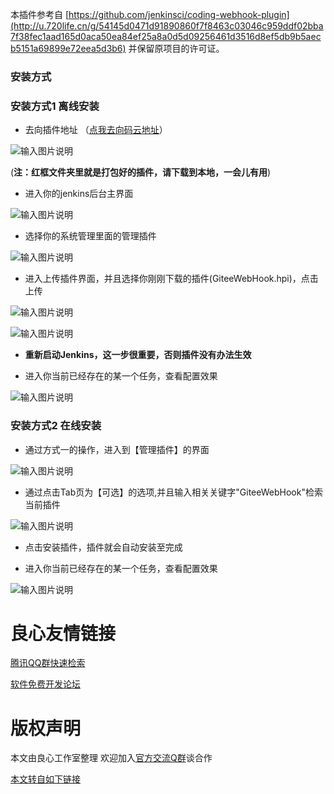 本插件参考自 [https://github.com/jenkinsci/coding-webhook-plugin](http://u.720life.cn/g/54145d0471d91890860f7f8463c03046c959ddf02bba7f38fec1aad165d0aca50ea84ef25a8a0d5d09256461d3516d8ef5db9b5aecb5151a69899e72eea5d3b6) 并保留原项目的许可证。

### 安装方式

### 安装方式1 离线安装
- 去向插件地址 （[点我去向码云地址](http://u.720life.cn/g/3e7e8f170da15d1979f4c6b1321cc36b98368875cfa6185f37e94cc94c9f870cc90c444badd5704c4f51d042851ae6e52c7c5f7d79e2492383c9ee1122408504)）

![输入图片说明](doc/img/gitee.png "在这里输入图片标题")

(**注：红框文件夹里就是打包好的插件，请下载到本地，一会儿有用**)
- 进入你的jenkins后台主界面

![输入图片说明](doc/img/main.png "在这里输入图片标题")

- 选择你的系统管理里面的管理插件

![输入图片说明](doc/img/plugin.png "在这里输入图片标题")

- 进入上传插件界面，并且选择你刚刚下载的插件(GiteeWebHook.hpi)，点击上传

![输入图片说明](doc/img/upload-step1.png "在这里输入图片标题")

![输入图片说明](doc/img/upload-step2.png "在这里输入图片标题")

- **重新启动Jenkins，这一步很重要，否则插件没有办法生效**

- 进入你当前已经存在的某一个任务，查看配置效果

![输入图片说明](doc/img/show.png "在这里输入图片标题")

### 安装方式2 在线安装
- 通过方式一的操作，进入到【管理插件】的界面

![输入图片说明](doc/img/main.png "在这里输入图片标题")

- 通过点击Tab页为【可选】的选项,并且输入相关关键字"GiteeWebHook"检索当前插件

![输入图片说明](doc/img/search.png "在这里输入图片标题")

- 点击安装插件，插件就会自动安装至完成

- 进入你当前已经存在的某一个任务，查看配置效果

![输入图片说明](doc/img/show.png "在这里输入图片标题")


 # 良心友情链接

[腾讯QQ群快速检索](http://u.720life.cn/s/8cf73f7c)

[软件免费开发论坛](http://u.720life.cn/s/bbb01dc0)

# 版权声明 

本文由良心工作室整理 欢迎加入[官方交流Q群](https://u.720life.cn/s/f2316816)谈合作

[本文转自如下链接](http://u.720life.cn/g/2e71d0f0a5c601172267ba20d3a43c6e1c13f4444b127d0cd85bcde3631302c7ae8ae965f2c5bc1a72daa09059047eb325a0dfbc5a53b170366f4b22e61aa00ec6542361188f94cfa9e3a7f5683dcb8a)